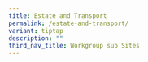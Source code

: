 ```yaml
---
title: Estate and Transport
permalink: /estate-and-transport/
variant: tiptap
description: ""
third_nav_title: Workgroup sub Sites
---
```

